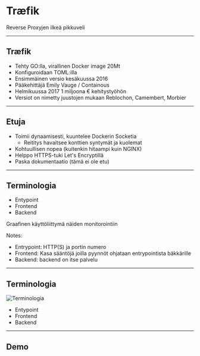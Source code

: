 # Træfik

Reverse Proxyjen ilkeä pikkuveli

---

## Træfik

<!-- .slide: data-state="primary-theme" -->

- Tehty GO:lla, virallinen Docker image 20Mt
- Konfiguroidaan TOML:illa
- Ensimmäinen versio kesäkuussa 2016
- Pääkehittäjä Emily Vauge / Containous
- Helmikuussa 2017 1 miljoona € kehitystyöhön
- Versiot on nimetty juustojen mukaan Reblochon, Camembert, Morbier

---

## Etuja

<!-- .slide: data-state="primary-theme" -->

- Toimii dynaamisesti, kuuntelee Dockerin Socketia
  - Reititys havaitsee konttien syntymät ja kuolemat
- Kohtuullisen nopea (kuitenkin hitaampi kuin NGINX)
- Helppo HTTPS-tuki Let's Encryptillä
- Paska dokumentaatio (tämä ei ole etu)

---

## Terminologia

<!-- .slide: data-state="primary-theme" -->

- Entypoint
- Frontend
- Backend

Graafinen käyttöliittymä näiden monitorointiin

Notes:

- Entrypoint: HTTP(S) ja portin numero
- Frontend: Kasa sääntöjä joilla pyynnöt ohjataan entrypointista bäkkärille
- Backend: backend on itse palvelu

---

## Terminologia

<!-- .slide: data-state="primary-theme" -->

![Terminologia](https://github.com/containous/traefik/blob/master/docs/img/architecture.png?raw=true)

- Entypoint
- Frontend
- Backend

---

## Demo
